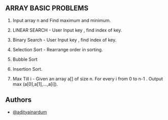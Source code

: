 

## ARRAY BASIC PROBLEMS

1. Input array n and Find maximum and minimum.

2. LINEAR SEARCH - User Input key , find index of key.

3. Binary Search - User Input key , find index of key.

4. Selection Sort - Rearrange order in sorting.

5. Bubble Sort

6. Insertion Sort.

7. Max Till i -  Given an array a[] of size n. For every i from 0 to n-1 . Output max (a[0],a[1],...,a[i]).



## Authors

- [@adityainardum](https://github.com/adityainardum)

